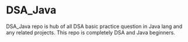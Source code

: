 # DSA_Java
DSA_Java repo is hub of all DSA basic practice question in Java lang and any related projects. This repo is completely DSA and Java beginners.
